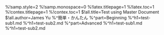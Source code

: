 
%!samp.style=2
%!samp.monospace=0
%!latex.titlepage=1
%!latex.toc=1
%!contex.titlepage=1
%!contex.toc=1
$!all.title=Test using Master Document
$!all.author=James Yu
%^簡単・かんたん
%^part=Beginning
%^h1=test-sub1.md
%^h1=test-sub2.md
%^part=Advanced 
%^h1=test-sub1.md
%^h1=test-sub2.md
